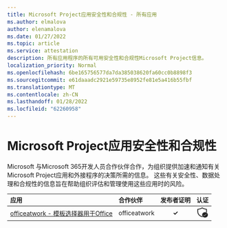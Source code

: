 ```yaml
---
title: Microsoft Project应用安全性和合规性 - 所有应用
ms.author: elmalova
author: elenamalova
ms.date: 01/27/2022
ms.topic: article
ms.service: attestation
description: 所有应用程序的所有可用安全性和合规性Microsoft Project信息。
localization_priority: Normal
ms.openlocfilehash: 6be165756577da7da385038620fa60cc0b8898f3
ms.sourcegitcommit: e61daaadc2921e59735e8952fe81e5a416b55fbf
ms.translationtype: MT
ms.contentlocale: zh-CN
ms.lasthandoff: 01/28/2022
ms.locfileid: "62260958"
---
```

# <a name="microsoft-project-apps-security-and-compliance"></a>Microsoft Project应用安全性和合规性

Microsoft 与Microsoft 365开发人员合作伙伴合作，为组织提供加速和通知有关Microsoft Project应用和外接程序的决策所需的信息。 这些有关安全性、数据处理和合规性的信息旨在帮助组织评估和管理使用这些应用时的风险。

| **应用** | **合作伙伴** | **发布者证明** | **认证** |
|:--------|:------------|:----------------------:|:-------------:|
| [officeatwork - 模板选择器用于Office](./officeatwork-officeatworktemplate-chooser-for-office.md) | officeatwork | **✓** | <img alt="Certified application badge" src="../media/certified-badge.png" height="25" width="25" /> |
